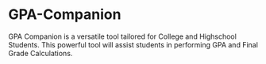 # GPA-Companion 
GPA Companion is a versatile tool tailored for College and Highschool Students. This powerful tool will assist students in performing GPA and Final Grade Calculations.

